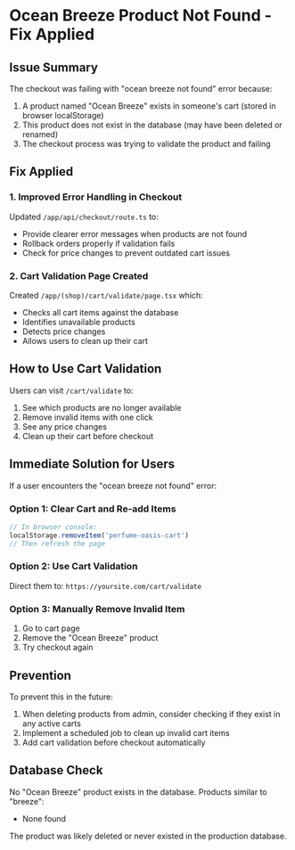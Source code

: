 # Ocean Breeze Product Not Found - Fix Applied

## Issue Summary
The checkout was failing with "ocean breeze not found" error because:
1. A product named "Ocean Breeze" exists in someone's cart (stored in browser localStorage)
2. This product does not exist in the database (may have been deleted or renamed)
3. The checkout process was trying to validate the product and failing

## Fix Applied

### 1. Improved Error Handling in Checkout
Updated `/app/api/checkout/route.ts` to:
- Provide clearer error messages when products are not found
- Rollback orders properly if validation fails
- Check for price changes to prevent outdated cart issues

### 2. Cart Validation Page Created
Created `/app/(shop)/cart/validate/page.tsx` which:
- Checks all cart items against the database
- Identifies unavailable products
- Detects price changes
- Allows users to clean up their cart

## How to Use Cart Validation

Users can visit `/cart/validate` to:
1. See which products are no longer available
2. Remove invalid items with one click
3. See any price changes
4. Clean up their cart before checkout

## Immediate Solution for Users

If a user encounters the "ocean breeze not found" error:

### Option 1: Clear Cart and Re-add Items
```javascript
// In browser console:
localStorage.removeItem('perfume-oasis-cart')
// Then refresh the page
```

### Option 2: Use Cart Validation
Direct them to: `https://yoursite.com/cart/validate`

### Option 3: Manually Remove Invalid Item
1. Go to cart page
2. Remove the "Ocean Breeze" product
3. Try checkout again

## Prevention

To prevent this in the future:
1. When deleting products from admin, consider checking if they exist in any active carts
2. Implement a scheduled job to clean up invalid cart items
3. Add cart validation before checkout automatically

## Database Check

No "Ocean Breeze" product exists in the database. Products similar to "breeze":
- None found

The product was likely deleted or never existed in the production database.